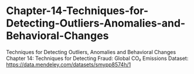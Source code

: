 # Chapter-14-Techniques-for-Detecting-Outliers-Anomalies-and-Behavioral-Changes
Techniques for Detecting Outliers, Anomalies and Behavioral Changes
Chapter 14: Techniques for Detecting Fraud: Global CO₂ Emissions Dataset: https://data.mendeley.com/datasets/smypp8574h/1
